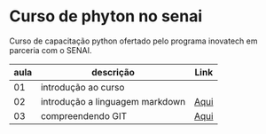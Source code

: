 # Curso de phyton no senai

Curso de capacitação python ofertado pelo programa inovatech em parceria com o SENAI.

|aula| descrição | Link |
| - | - | - |
| 01 | introdução ao curso | |
| 02 | introdução a linguagem markdown | [Aqui](./aulaMarkdown.MD) |
| 03 | compreendendo GIT | [Aqui](./aulaGit.md) |